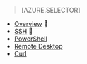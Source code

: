 > [AZURE.SELECTOR]
- [Overview](/documentation/articles/hdinsight-use-mapreduce/)

- [SSH](/documentation/articles/hdinsight-hadoop-use-mapreduce-ssh/)

- [PowerShell](/documentation/articles/hdinsight-hadoop-use-mapreduce-powershell/)
- [Remote Desktop](/documentation/articles/hdinsight-hadoop-use-mapreduce-remote-desktop/)
- [Curl](/documentation/articles/hdinsight-hadoop-use-mapreduce-curl/)